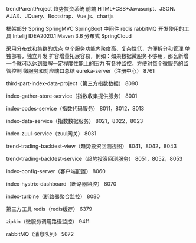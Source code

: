 trendParentProject 趋势投资系统
前端
HTML+CSS+Javascript、JSON、AJAX、JQuery、Bootstrap、Vue.js、chartjs

框架部分
Spring
SpringMVC
SpringBoot
中间件
redis
rabbitMQ
开发使用的工具
Intellij IDEA2020.1
Maven 3.6
分布式
SpringCloud


采用分布式和集群的优点
单个服务功能内聚度高、复杂性低，方便拆分和管理
单独部署，独立开发
扩容增量拓展容易，例如：如果数据微服务不够用，那么新增一个就可以达到缓解一定程度性能上的压力
有各种监控，方便对每个微服务的监管控制
微服务和对应端口总结
eureka-server（注册中心） 8761

third-part-index-data-project（第三方指数数据） 8090

index-gather-store-service（指数收集提供服务） 8001

index-codes-service（指数代码服务） 8011，8012，8013

index-data-service（指数数据服务） 8021，8022，8023

index-zuul-service（zuul网关） 8031

trend-trading-backtest-view（趋势投资回测视图） 8041，8042，8043

trend-trading-backtest-service（趋势投资回测服务） 8051，8052，8053

index-config-server（客户端配置） 8060

index-hystrix-dashboard（断路器监控） 8070

index-turbine（断路器聚合监控） 8080

第三方工具
redis（redis缓存） 6379

zipkin（微服务调用路径监控） 9411

rabbitMQ（消息队列） 5672